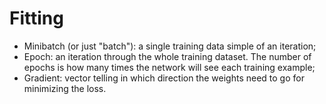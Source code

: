 # Fitting

- Minibatch (or just "batch"): a single training data simple of an iteration;
- Epoch: an iteration through the whole training dataset. The number of epochs
  is how many times the network will see each training example;
- Gradient: vector telling in which direction the weights need to go for
  minimizing the loss.
